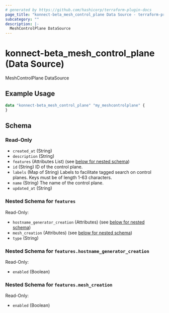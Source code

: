 ```yaml
---
# generated by https://github.com/hashicorp/terraform-plugin-docs
page_title: "konnect-beta_mesh_control_plane Data Source - terraform-provider-konnect-beta"
subcategory: ""
description: |-
  MeshControlPlane DataSource
---
```


# konnect-beta_mesh_control_plane (Data Source)

MeshControlPlane DataSource

## Example Usage

```terraform
data "konnect-beta_mesh_control_plane" "my_meshcontrolplane" {
}
```

<!-- schema generated by tfplugindocs -->
## Schema

### Read-Only

- `created_at` (String)
- `description` (String)
- `features` (Attributes List) (see [below for nested schema](#nestedatt--features))
- `id` (String) ID of the control plane.
- `labels` (Map of String) Labels to facilitate tagged search on control planes. Keys must be of length 1-63 characters.
- `name` (String) The name of the control plane.
- `updated_at` (String)

<a id="nestedatt--features"></a>
### Nested Schema for `features`

Read-Only:

- `hostname_generator_creation` (Attributes) (see [below for nested schema](#nestedatt--features--hostname_generator_creation))
- `mesh_creation` (Attributes) (see [below for nested schema](#nestedatt--features--mesh_creation))
- `type` (String)

<a id="nestedatt--features--hostname_generator_creation"></a>
### Nested Schema for `features.hostname_generator_creation`

Read-Only:

- `enabled` (Boolean)


<a id="nestedatt--features--mesh_creation"></a>
### Nested Schema for `features.mesh_creation`

Read-Only:

- `enabled` (Boolean)

